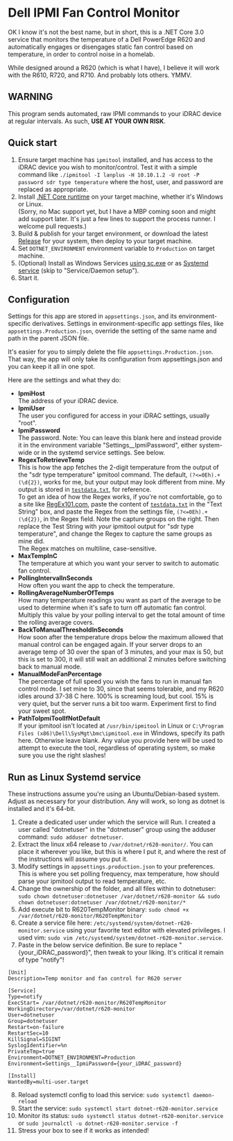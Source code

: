 # Dell IPMI Fan Control Monitor

OK I know it's not the best name, but in short, this is a .NET Core 3.0 service that monitors the temperature of a Dell PowerEdge R620 and automatically engages or disengages static fan control based on temperature, in order to control noise in a homelab.

While designed around a R620 (which is what I have), I believe it will work with the R610, R720, and R710. And probably lots others. YMMV.

## WARNING
This program sends automated, raw IPMI commands to your iDRAC device at regular intervals. As such, **USE AT YOUR OWN RISK**.

## Quick start

1. Ensure target machine has `ipmitool` installed, and has access to the iDRAC device you wish to monitor/control. Test it with a simple command like `./ipmitool -I lanplus -H 10.10.1.2 -U root -P password sdr type temperature` where the host, user, and password are replaced as appropriate.
2. Install [.NET Core runtime](https://dotnet.microsoft.com/download) on your target machine, whether it's Windows or Linux.    
(Sorry, no Mac support yet, but I have a MBP coming soon and might add support later. It's just a few lines to support the process runner. I welcome pull requests.)
3. Build & publish for your target environment, or download the latest [Release](https://github.com/jdmallen/dell-ipmi-fan-control-monitor/releases) for your system, then deploy to your target machine.
4. Set `DOTNET_ENVIRONMENT` environment variable to `Production` on target machine.
5. (Optional) Install as Windows Services [using sc.exe](https://support.microsoft.com/en-au/help/251192/how-to-create-a-windows-service-by-using-sc-exe) or as [Systemd service](https://dejanstojanovic.net/aspnet/2018/june/setting-up-net-core-servicedaemon-on-linux-os/) (skip to "Service/Daemon setup").
6. Start it.

## Configuration

Settings for this app are stored in `appsettings.json`, and its environment-specific derivatives. Settings in environment-specific app settings files, like `appsettings.Production.json`, override the setting of the same name and path in the parent JSON file.

It's easier for you to simply delete the file `appsettings.Production.json`. That way, the app will only take its configuration from appsettings.json and you can keep it all in one spot.

Here are the settings and what they do:

- **IpmiHost**    
The address of your iDRAC device.
- **IpmiUser**    
The user you configured for access in your iDRAC settings, usually "root".
- **IpmiPassword**    
The password. Note: You can leave this blank here and instead provide it in the environment variable "Settings__IpmiPassword", either system-wide or in the systemd service settings. See below.
- **RegexToRetrieveTemp**    
This is how the app fetches the 2-digit temperature from the output of the "sdr type temperature" ipmitool command. The default, `(?<=0Eh).+(\d{2})`, works for me, but your output may look different from mine. My output is stored in  [`testdata.txt`](https://github.com/jdmallen/dell-ipmi-fan-control-monitor/blob/master/R620TempMonitor/testdata.txt), for reference.    
To get an idea of how the Regex works, if you're not comfortable, go to a site like [RegEx101.com](https://regex101.com/), paste the content of [`testdata.txt`](https://github.com/jdmallen/dell-ipmi-fan-control-monitor/blob/master/R620TempMonitor/testdata.txt) in the "Text String" box, and paste the Regex from the settings file, `(?<=0Eh).+(\d{2})`, in the Regex field. Note the capture groups on the right. Then replace the Test String with _your_ ipmitool output for "sdr type temperature", and change the Regex to capture the same groups as mine did.    
The Regex matches on multiline, case-sensitive.
- **MaxTempInC**    
The temperature at which you want your server to switch to automatic fan control.
- **PollingIntervalInSeconds**    
How often you want the app to check the temperature.
- **RollingAverageNumberOfTemps**    
How many temperature readings you want as part of the average to be used to determine when it's safe to turn off automatic fan control. Multiply this value by your polling interval to get the total amount of time the rolling average covers.
- **BackToManualThresholdInSeconds**    
How soon after the temperature drops below the maximum allowed that manual control can be engaged again. If your server drops to an average temp of 30 over the span of 3 minutes, and your max is 50, but this is set to 300, it will still wait an additional 2 minutes before switching back to manual mode.
- **ManualModeFanPercentage**    
The percentage of full speed you wish the fans to run in manual fan control mode. I set mine to 30, since that seems tolerable, and my R620 idles around 37-38 C here. 100% is screaming loud, but cool. 15% is very quiet, but the server runs a bit too warm. Experiment first to find your sweet spot.
- **PathToIpmiToolIfNotDefault**    
If your ipmitool isn't located at `/usr/bin/ipmitool` in Linux or `C:\Program Files (x86)\Dell\SysMgt\bmc\ipmitool.exe` in Windows, specify its path here. Otherwise leave blank. Any value you provide here will be used to attempt to execute the tool, regardless of operating system, so make sure you use the right slashes!

## Run as Linux Systemd service

These instructions assume you're using an Ubuntu/Debian-based system. Adjust as necessary for your distribution. Any will work, so long as dotnet is installed and it's 64-bit.

1. Create a dedicated user under which the service will Run. I created a user called "dotnetuser" in the "dotnetuser" group using the adduser command: `sudo adduser dotnetuser`.
2. Extract the linux x64 release to `/var/dotnet/r620-monitor/`. You can place it wherever you like, but this is where I put it, and where the rest of the instructions will assume you put it.
3. Modify settings in `appsettings.production.json` to your preferences. This is where you set polling frequency, max temperature, how should parse your ipmitool output to read temperature, etc.
4. Change the ownership of the folder, and all files within to dotnetuser: `sudo chown dotnetuser:dotnetuser /var/dotnet/r620-monitor && sudo chown dotnetuser:dotnetuser /var/dotnet/r620-monitor/*`
5. Add execute bit to R620TempMonitor binary: `sudo chmod +x /var/dotnet/r620-monitor/R620TempMonitor`
6. Create a service file here: `/etc/systemd/system/dotnet-r620-monitor.service` using your favorite text editor with elevated privileges. I used vim: `sudo vim /etc/systemd/system/dotnet-r620-monitor.service`.
7. Paste in the below service definition. Be sure to replace "{your_iDRAC_password}", then tweak to your liking. It's critical it remain of type "notify"!
```
[Unit]
Description=Temp monitor and fan control for R620 server

[Service]
Type=notify
ExecStart= /var/dotnet/r620-monitor/R620TempMonitor
WorkingDirectory=/var/dotnet/r620-monitor
User=dotnetuser
Group=dotnetuser
Restart=on-failure
RestartSec=10
KillSignal=SIGINT
SyslogIdentifier=%n
PrivateTmp=true
Environment=DOTNET_ENVIRONMENT=Production
Environment=Settings__IpmiPassword={your_iDRAC_password}

[Install]
WantedBy=multi-user.target
```
8. Reload systemctl config to load this service: `sudo systemctl daemon-reload`
9. Start the service: `sudo systemctl start dotnet-r620-monitor.service`
10. Monitor its status: `sudo systemctl status dotnet-r620-monitor.service` or `sudo journalctl -u dotnet-r620-monitor.service -f`
11. Stress your box to see if it works as intended!